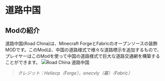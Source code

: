 # 道路中国
## Modの紹介
道路中国(Road China)は、Minecraft ForgeとFabricのオープンソースの装飾MODです。このModは、中国の道路様式で様々な道路標示を追加するもので、プレイヤーはこのModを使って中国の道路様式で巨大な道路交通網を構築することができます。
![Road China 道路中国](https://s1.ax1x.com/2023/03/27/ppyFOdx.png "Road China 道路中国")
> *クレジット：Heliecp（Forge），onecvly（暮）（Fabric）*
